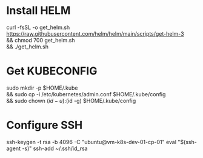 # Install HELM

curl -fsSL -o get_helm.sh https://raw.githubusercontent.com/helm/helm/main/scripts/get-helm-3 \
&& chmod 700 get_helm.sh \
&& ./get_helm.sh

# Get KUBECONFIG

sudo mkdir -p $HOME/.kube \
&& sudo cp -i /etc/kubernetes/admin.conf $HOME/.kube/config \
&& sudo chown $(id -u):$(id -g) $HOME/.kube/config

# Configure SSH

ssh-keygen -t rsa -b 4096 -C "ubuntu@vm-k8s-dev-01-cp-01"
eval "$(ssh-agent -s)"
ssh-add ~/.ssh/id_rsa
